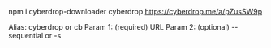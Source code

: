 npm i cyberdrop-downloader
cyberdrop https://cyberdrop.me/a/pZusSW9p

Alias: cyberdrop or cb
Param 1: (required) URL
Param 2: (optional) --sequential or -s

